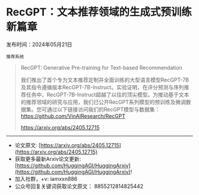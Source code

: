 # RecGPT：文本推荐领域的生成式预训练新篇章
发布时间：2024年05月21日

`推荐系统`
> RecGPT: Generative Pre-training for Text-based Recommendation
>
> 我们推出了首个专为文本推荐定制并全面训练的大型语言模型RecGPT-7B及其指令遵循版本RecGPT-7B-Instruct。实验证明，在评分预测与序列推荐任务中，RecGPT-7B-Instruct超越了以往的顶尖模型。为推动基于文本的推荐领域的研究与应用，我们已公开RecGPT系列模型的预训练及微调数据集。您可通过以下链接访问我们的RecGPT模型与数据集：https://github.com/VinAIResearch/RecGPT
>
> https://arxiv.org/abs/2405.12715


<hr />

- 论文原文: [https://arxiv.org/abs/2405.12715](https://arxiv.org/abs/2405.12715)
- 获取更多最新Arxiv论文更新: [https://github.com/HuggingAGI/HuggingArxiv](https://github.com/HuggingAGI/HuggingArxiv)!
- 加入社群，+v: iamxxn886
- 公众号回复关键词获取论文原文： 8855212814825442